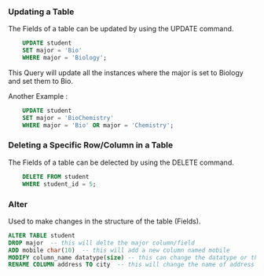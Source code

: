 ### Updating a Table
The Fields of a table can be updated by using the UPDATE command. 
```SQL
	UPDATE student
	SET major = 'Bio'
	WHERE major = 'Biology';
```

This Query will update all the instances where the 
major is set to Biology and set them to Bio.

Another Example :
```SQL
	UPDATE student
	SET major = 'BioChemistry'
	WHERE major = 'Bio' OR major = 'Chemistry';
```

### Deleting a Specific Row/Column in a Table
The Fields of a table can be delected by using the DELETE command.
```SQL
	DELETE FROM student
	WHERE student_id = 5;
```

### Alter
Used to make changes in the structure of the table (Fields).
```SQL
ALTER TABLE student
DROP major  -- this will delte the major column/field
ADD mobile char(10)  -- this will add a new column named mobile
MODIFY column_name datatype(size) -- this can change the datatype or the size
RENAME COLUMN address TO city  -- this will change the name of address column to city
```
